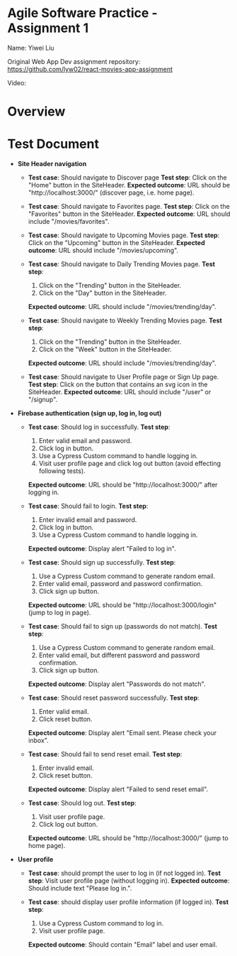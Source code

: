 # Agile Software Practice - Assignment 1

Name: Yiwei Liu

Original Web App Dev assignment repository: https://github.com/lyw02/react-movies-app-assignment

Video: 

# Overview

# Test Document

+ __Site Header navigation__
  + __Test case__: Should navigate to Discover page
    __Test step__: Click on the "Home" button in the SiteHeader.
    __Expected outcome__: URL should be "http://localhost:3000/" (discover page, i.e. home page).
  + __Test case__: Should navigate to Favorites page.
    __Test step__: Click on the "Favorites" button in the SiteHeader.
    __Expected outcome__: URL should include "/movies/favorites".
  + __Test case__: Should navigate to Upcoming Movies page.
    __Test step__: Click on the "Upcoming" button in the SiteHeader.
    __Expected outcome__: URL should include "/movies/upcoming".
  + __Test case__: Should navigate to Daily Trending Movies page.
    __Test step__: 
    1. Click on the "Trending" button in the SiteHeader. 
    2. Click on the "Day" button in the SiteHeader.

    __Expected outcome__: URL should include "/movies/trending/day".
  + __Test case__: Should navigate to Weekly Trending Movies page.
    __Test step__: 
    1. Click on the "Trending" button in the SiteHeader. 
    2. Click on the "Week" button in the SiteHeader.

    __Expected outcome__: URL should include "/movies/trending/day".
  + __Test case__: Should navigate to User Profile page or Sign Up page.
    __Test step__: Click on the button that contains an svg icon in the SiteHeader.
    __Expected outcome__: URL should include "/user" or "/signup". 

+ __Firebase authentication (sign up, log in, log out)__
  + __Test case__: Should log in successfully.
    __Test step__: 
    1. Enter valid email and password.
    2. Click log in button.
    3. Use a Cypress Custom command to handle logging in.
    4. Visit user profile page and click log out button (avoid effecting following tests).

    __Expected outcome__: URL should be "http://localhost:3000/" after logging in.
  + __Test case__: Should fail to login.
    __Test step__: 
    1. Enter invalid email and password.
    2. Click log in button.
    3. Use a Cypress Custom command to handle logging in.

    __Expected outcome__: Display alert "Failed to log in".
  + __Test case__: Should sign up successfully.
    __Test step__: 
    1. Use a Cypress Custom command to generate random email.
    2. Enter valid email, password and password confirmation.
    3. Click sign up button.

    __Expected outcome__: URL should be "http://localhost:3000/login" (jump to log in page).
  + __Test case__: Should fail to sign up (passwords do not match).
    __Test step__: 
    1. Use a Cypress Custom command to generate random email.
    2. Enter valid email, but different password and password confirmation.
    3. Click sign up button.

    __Expected outcome__: Display alert "Passwords do not match".
  + __Test case__: Should reset password successfully.
    __Test step__: 
    1. Enter valid email.
    2. Click reset button.

    __Expected outcome__: Display alert "Email sent. Please check your inbox".
  + __Test case__: Should fail to send reset email.
    __Test step__: 
    1. Enter invalid email.
    2. Click reset button.

    __Expected outcome__: Display alert "Failed to send reset email".
  + __Test case__: Should log out.
    __Test step__: 
    1. Visit user profile page.
    2. Click log out button.

    __Expected outcome__: URL should be "http://localhost:3000/" (jump to home page).
+ __User profile__
  + __Test case__: should prompt the user to log in (if not logged in).
    __Test step__: Visit user profile page (without logging in).
    __Expected outcome__: Should include text "Please log in.".
  + __Test case__: should display user profile information (if logged in).
    __Test step__: 
    1. Use a Cypress Custom command to log in.
    2. Visit user profile page.

    __Expected outcome__: Should contain "Email" label and user email.